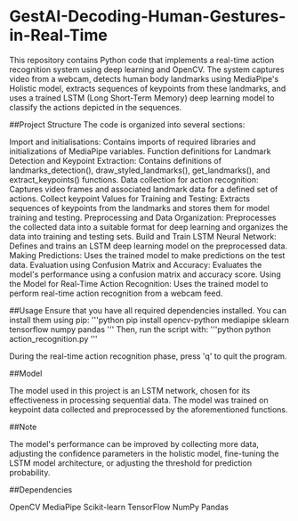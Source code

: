 # GestAI-Decoding-Human-Gestures-in-Real-Time

This repository contains Python code that implements a real-time action recognition system using deep learning and OpenCV. The system captures video from a webcam, detects human body landmarks using MediaPipe's Holistic model, extracts sequences of keypoints from these landmarks, and uses a trained LSTM (Long Short-Term Memory) deep learning model to classify the actions depicted in the sequences.

##Project Structure
The code is organized into several sections:

Import and initialisations: Contains imports of required libraries and initializations of MediaPipe variables.
Function definitions for Landmark Detection and Keypoint Extraction: Contains definitions of landmarks_detection(), draw_styled_landmarks(), get_landmarks(), and extract_keypoints() functions.
Data collection for action recognition: Captures video frames and associated landmark data for a defined set of actions.
Collect keypoint Values for Training and Testing: Extracts sequences of keypoints from the landmarks and stores them for model training and testing.
Preprocessing and Data Organization: Preprocesses the collected data into a suitable format for deep learning and organizes the data into training and testing sets.
Build and Train LSTM Neural Network: Defines and trains an LSTM deep learning model on the preprocessed data.
Making Predictions: Uses the trained model to make predictions on the test data.
Evaluation using Confusion Matrix and Accuracy: Evaluates the model's performance using a confusion matrix and accuracy score.
Using the Model for Real-Time Action Recognition: Uses the trained model to perform real-time action recognition from a webcam feed.

##Usage
Ensure that you have all required dependencies installed. You can install them using pip:
'''python
pip install opencv-python mediapipe sklearn tensorflow numpy pandas
'''
Then, run the script with:
'''python
python action_recognition.py
'''

During the real-time action recognition phase, press 'q' to quit the program.

##Model

The model used in this project is an LSTM network, chosen for its effectiveness in processing sequential data. The model was trained on keypoint data collected and preprocessed by the aforementioned functions.

##Note

The model's performance can be improved by collecting more data, adjusting the confidence parameters in the holistic model, fine-tuning the LSTM model architecture, or adjusting the threshold for prediction probability.

##Dependencies

OpenCV
MediaPipe
Scikit-learn
TensorFlow
NumPy
Pandas
